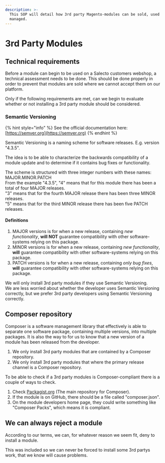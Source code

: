 ```yaml
---
description: >-
  This SOP will detail how 3rd party Magento-modules can be sold, used and
  managed.
---
```


# 3rd Party Modules

## Technical requirements

Before a module can begin to be used on a Salecto customers webshop, a technical assessment needs to be done. This should be done properly in order to prevent that modules are sold where we cannot accept them on our platform. 

Only if the following requirements are met, can we begin to evaluate whether or not installing a 3rd party module should be considered. 

### Semantic Versioning

{% hint style="info" %}
See the official documentation here: [https://semver.org](https://semver.org)
{% endhint %}

Semantic Versioning is a naming scheme for software releases. E.g. version "4.3.5". 

The idea is to be able to characterize the backwards compatibility of a module update and to determine if it contains bug fixes or functionality. 

The scheme is structured with three integer numbers with these names: MAJOR.MINOR.PATCH  
From the example "4.3.5", "4" means that for this module there has been a total of four MAJOR releases.   
"3" means that for the fourth MAJOR release there has been three MINOR releases.   
"5" means that for the third MINOR release there has been five PATCH releases. 

#### Definitions

1. MAJOR versions is for when a new release, containing _new functionality_, **will NOT** guarantee compatibility with other software-systems relying on this package.
2. MINOR versions is for when a new release, containing _new functionality_, **will** guarantee compatibility with other software-systems relying on this package.
3.  PATCH versions is for when a new release, containing _only bug fixes_, **will** guarantee compatibility with other software-systems relying on this package.

We will only install 3rd party modules if they use Semantic Versioning.   
We are less worried about whether the developer uses Semantic Versioning correctly, but we prefer 3rd party developers using Semantic Versioning correctly. 

## Composer repository

Composer is a software management library that effectively is able to separate one software package, containing multiple versions, into multiple packages. It is also the way to for us to know that a new version of a module has been released from the developer. 

1. We only install 3rd party modules that are contained by a Composer repository.
2. We only install 3rd party modules that where the primary release channel is a Composer repository.

To be able to check if a 3rd party modules is Composer-compliant there is a couple of ways to check. 

1. Check [Packagist.org](https://packagist.org/) \(The main repository for Composer\).
2. If the module is on GitHub, there should be a file called "composer.json".
3. On the module developers home page, they could write something like "Composer Packs", which means it is compliant. 

## We can always reject a module

According to our terms, we can, for whatever reason we seem fit, deny to install a module. 

This was included so we can never be forced to install some 3rd partys work, that we know will cause problems. 

